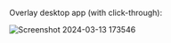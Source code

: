 Overlay desktop app (with click-through):

![Screenshot 2024-03-13 173546](https://github.com/cristijigau/hot-clue/assets/69696235/bad7a212-c8c2-45fd-b2aa-894ed7b2811b)
